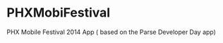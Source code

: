 PHXMobiFestival
===============

PHX Mobile Festival 2014 App ( based on the Parse Developer Day app)
